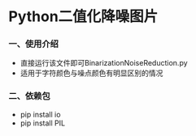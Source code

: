 # Python二值化降噪图片
### 一、使用介绍
- 直接运行该文件即可BinarizationNoiseReduction.py
- 适用于字符颜色与噪点颜色有明显区别的情况
### 二、依赖包
- pip install io
- pip install PIL
